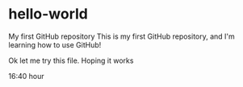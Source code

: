 # hello-world
My first GitHub repository
This is my first GitHub repository, and I'm learning how to use GitHub!


Ok let me try this file.  Hoping it works

16:40 hour
